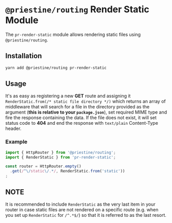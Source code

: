 # `@priestine/routing` Render Static Module

The `pr-render-static` module allows rendering static files using `@priestine/routing`.

## Installation

```bash
yarn add @priestine/routing pr-render-static
```

## Usage

It's as easy as registering a new **GET** route and assigning it
`RenderStatic.from(/* static file directory */)` which returns an array of middleware
that will search for a file in the directory provided as the argument (**this is relative to your `package.json`**),
set required MIME type and fire the response containing the data. If the file does not exist,
it will set status code to **404** and end the response with `text/plain` Content-Type header.

### Example

```typescript
import { HttpRouter } from '@priestine/routing';
import { RenderStatic } from 'pr-render-static';

const router = HttpRouter.empty()
  .get(/^\/static\/.*/, RenderStatic.from('static'))
;
```

## NOTE

It is recommended to include `RenderStatic` as the very last item in your router in case static files are not rendered
on a specific route (e.g. when you set up `RenderStatic` for `/^.*$/`) so that it is referred to as the last resort.
